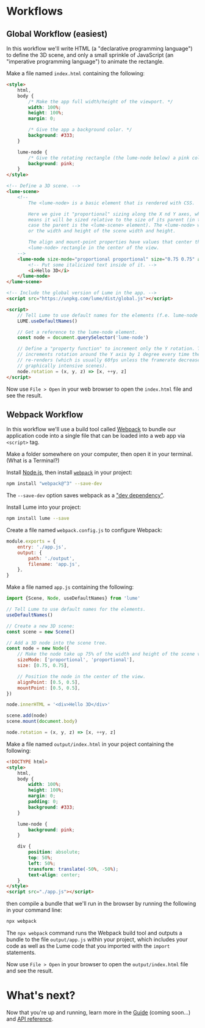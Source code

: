 # Workflows

## Global Workflow (easiest)

<!-- TODO: move some info from here to the install.md file, then delete this. -->

In this workflow we'll write HTML (a "declarative programming language") to
define the 3D scene, and only a small sprinkle of JavaScript (an "imperative
programming language") to animate the rectangle.

Make a file named `index.html` containing the following:

```html
<style>
	html,
	body {
		/* Make the app full width/height of the viewport. */
		width: 100%;
		height: 100%;
		margin: 0;

		/* Give the app a background color. */
		background: #333;
	}

	lume-node {
		/* Give the rotating rectangle (the lume-node below) a pink color. */
		background: pink;
	}
</style>

<!-- Define a 3D scene. -->
<lume-scene>
	<!--
		The <lume-node> is a basic element that is rendered with CSS.

		Here we give it "proportional" sizing along the X nd Y axes, which
		means it will be sized relative to the size of its parent (in this
		case the parent is the <lume-scene> element). The <lume-node> will have 75%
		or the width and height of the scene width and height.

		The align and mount-point properties have values that center the
		<lume-node> rectangle in the center of the view.
	-->
	<lume-node size-mode="proportional proportional" size="0.75 0.75" align-point="0.5 0.5" mount-point="0.5 0.5">
		<!-- Put some italicized text inside of it. -->
		<i>Hello 3D</i>
	</lume-node>
</lume-scene>

<!-- Include the global version of Lume in the app. -->
<script src="https://unpkg.com/lume/dist/global.js"></script>

<script>
	// Tell Lume to use default names for the elements (f.e. lume-node and lume-scene).
	LUME.useDefaultNames()

	// Get a reference to the lume-node element.
	const node = document.querySelector('lume-node')

	// Define a "property function" to increment only the Y rotation. This
	// increments rotation around the Y axis by 1 degree every time the scene
	// re-renders (which is usually 60fps unless the framerate decreases for
	// graphically intensive scenes).
	node.rotation = (x, y, z) => [x, ++y, z]
</script>
```

Now use `File > Open` in your web browser to open the `index.html` file and see the
result.

## Webpack Workflow

In this workflow we'll use a build tool called
[Webpack](https://webpack.js.org) to bundle our application code into a
single file that can be loaded into a web app via `<script>` tag.

Make a folder somewhere on your computer, then open it in your terminal. (What is a Terminal?)

Install [Node.js](http://nodejs.org), then install
[`webpack`](https://webpack.js.org) in your project:

```sh
npm install "webpack@^3" --save-dev
```

The `--save-dev` option saves webpack as a ["dev
dependency"](https://docs.npmjs.com/specifying-dependencies-and-devdependencies-in-a-package-json-file).

Install Lume into your project:

```sh
npm install lume --save
```

Create a file named `webpack.config.js` to configure Webpack:

```js
module.exports = {
	entry: './app.js',
	output: {
		path: './output',
		filename: 'app.js',
	},
}
```

Make a file named `app.js` containing the following:

```js
import {Scene, Node, useDefaultNames} from 'lume'

// Tell Lume to use default names for the elements.
useDefaultNames()

// Create a new 3D scene:
const scene = new Scene()

// Add a 3D node into the scene tree.
const node = new Node({
	// Make the node take up 75% of the width and height of the scene viewport.
	sizeMode: ['proportional', 'proportional'],
	size: [0.75, 0.75],

	// Position the node in the center of the view.
	alignPoint: [0.5, 0.5],
	mountPoint: [0.5, 0.5],
})

node.innerHTML = '<div>Hello 3D</div>'

scene.add(node)
scene.mount(document.body)

node.rotation = (x, y, z) => [x, ++y, z]
```

Make a file named `output/index.html` in your poject containing the following:

```html
<!DOCTYPE html>
<style>
	html,
	body {
		width: 100%;
		height: 100%;
		margin: 0;
		padding: 0;
		background: #333;
	}

	lume-node {
		background: pink;
	}

	div {
		position: absolute;
		top: 50%;
		left: 50%;
		transform: translate(-50%, -50%);
		text-align: center;
	}
</style>
<script src="./app.js"></script>
```

then compile a bundle that we'll run in the browser by running the following in your command line:

```sh
npx webpack
```

The `npx webpack` command runs the Webpack build tool and outputs a bundle to
the file `output/app.js` within your project, which includes your code as
well as the Lume code that you imported with the `import` statements.

Now use `File > Open` in your browser to open the `output/index.html` file and
see the result.

# What's next?

Now that you're up and running, learn more in the [Guide](#) (coming soon...) and [API
reference](./api/core/Node).
